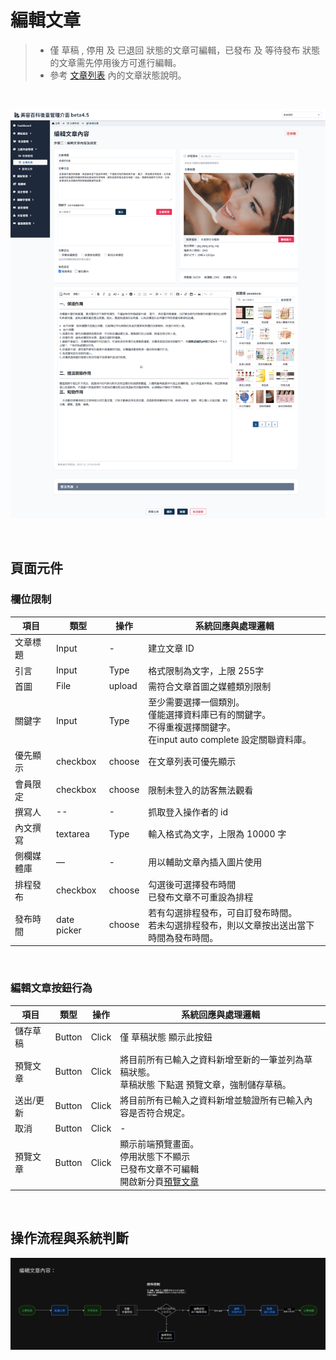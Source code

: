 # 編輯文章
> - 僅 草稿 , 停用 及 已退回 狀態的文章可編輯，已發布 及 等待發布 狀態的文章需先停用後方可進行編輯。
> - 參考 [文章列表](Pages/Beauty/content/article-list.md) 內的文章狀態說明。


<br>

![畫面示意](./asset/article-edit.png)

<br>

## 頁面元件

### 欄位限制
| 項目 | 類型 | 操作 | 系統回應與處理邏輯 |
| --- | --- | --- | --- |
|文章標題| Input |	-|	建立文章 ID|
|引言| Input | Type | 格式限制為文字，上限 255字|
|首圖| File | upload |	需符合文章首圖之媒體類別限制|
|關鍵字| Input | Type |至少需要選擇一個類別。<br>僅能選擇資料庫已有的關鍵字。<br>不得重複選擇關鍵字。<br>在input auto complete 設定關聯資料庫。|
|優先顯示|	checkbox | choose |	在文章列表可優先顯示|
|會員限定|	checkbox |	choose |	限制未登入的訪客無法觀看|
|撰寫人| -- | -|	抓取登入操作者的 id|
|內文撰寫|	textarea | Type |	輸入格式為文字，上限為 10000 字|
|側欄媒體庫|	—|	-|	用以輔助文章內插入圖片使用|
|排程發布|	checkbox | choose|	勾選後可選擇發布時間<br>已發布文章不可重設為排程|
|發布時間|	date picker | choose |	若有勾選排程發布，可自訂發布時間。<br>若未勾選排程發布，則以文章按出送出當下時間為發布時間。|

<br>

### 編輯文章按鈕行為
| 項目 | 類型 | 操作 | 系統回應與處理邏輯 |
| --- | --- | --- | --- |
| 儲存草稿 | Button | Click | 僅 草稿狀態 顯示此按鈕|
| 預覽文章 | Button | Click | 將目前所有已輸入之資料新增至新的一筆並列為草稿狀態。<br>草稿狀態 下點選 預覽文章，強制儲存草稿。|
|送出/更新|	Button | Click |將目前所有已輸入之資料新增並驗證所有已輸入內容是否符合規定。|
|取消| Button | Click | - |
|預覽文章| Button | Click |	顯示前端預覽畫面。<br>停用狀態下不顯示<br> 已發布文章不可編輯<br>開啟新分頁[預覽文章](Pages/Beauty/content/preview-article.md)|


<br>

## 操作流程與系統判斷

![編輯文章流程](asset/article-edit-flow.jpg)

